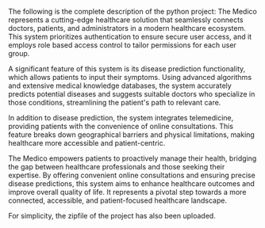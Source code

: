 The following is the complete description of the python project:
The Medico represents a cutting-edge healthcare solution that 
seamlessly connects doctors, patients, and administrators in a 
modern healthcare ecosystem. This system prioritizes 
authentication to ensure secure user access, and it employs role
based access control to tailor permissions for each user group. 
 
A significant feature of this system is its disease prediction 
functionality, which allows patients to input their symptoms. Using 
advanced algorithms and extensive medical knowledge databases, 
the system accurately predicts potential diseases and suggests 
suitable doctors who specialize in those conditions, streamlining 
the patient's path to relevant care. 
 
In addition to disease prediction, the system integrates 
telemedicine, providing patients with the convenience of online 
consultations. This feature breaks down geographical barriers and 
physical limitations, making healthcare more accessible and 
patient-centric. 
 
The Medico empowers patients to proactively manage their health, 
bridging the gap between healthcare professionals and those 
seeking their expertise. By offering convenient online consultations 
and ensuring precise disease predictions, this system aims to 
enhance healthcare outcomes and improve overall quality of life. It 
represents a pivotal step towards a more connected, accessible, 
and patient-focused healthcare landscape.

For simplicity, the zipfile of the project has also been uploaded.
